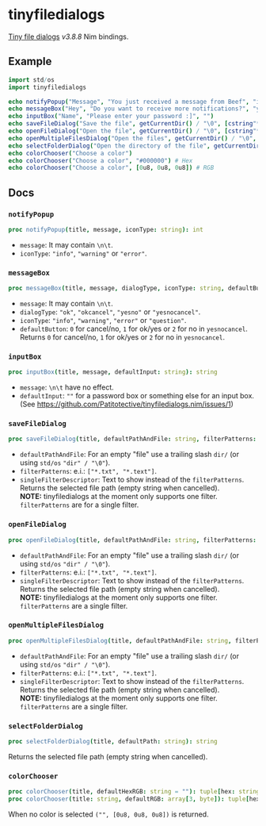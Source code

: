 # tinyfiledialogs
[Tiny file dialogs](https://sourceforge.net/projects/tinyfiledialogs) _v3.8.8_ Nim bindings.

## Example
```nim
import std/os
import tinyfiledialogs

echo notifyPopup("Message", "You just received a message from Beef", "info")
echo messageBox("Hey", "Do you want to receive more notifications?", "yesno", "question", 1)
echo inputBox("Name", "Please enter your password :]", "")
echo saveFileDialog("Save the file", getCurrentDir() / "\0", [cstring"*.txt", cstring"*.text"], "Text file") # "\0" for an emtpy file
echo openFileDialog("Open the file", getCurrentDir() / "\0", [cstring"*.txt", cstring"*.text"], "Text file")
echo openMultipleFilesDialog("Open the files", getCurrentDir() / "\0", [cstring"*.txt", cstring"*.text"], "Text files")
echo selectFolderDialog("Open the directory of the file", getCurrentDir())
echo colorChooser("Choose a color")
echo colorChooser("Choose a color", "#000000") # Hex
echo colorChooser("Choose a color", [0u8, 0u8, 0u8]) # RGB
```

## Docs
### `notifyPopup`
```nim
proc notifyPopup(title, message, iconType: string): int
```
- `message`: It may contain `\n\t`.
- `iconType`: `"info"`, `"warning"` or `"error"`.

### `messageBox`
```nim
proc messageBox(title, message, dialogType, iconType: string, defaultButton: range[0..2]): int 
```
- `message`: It may contain `\n\t`.
- `dialogType`: `"ok"`, `"okcancel"`, `"yesno"` or `"yesnocancel"`.
- `iconType`: `"info"`, `"warning"`, `"error"` or `"question"`.
- `defaultButton`: `0` for cancel/no, `1` for ok/yes or `2` for no in `yesnocancel`.
Returns `0` for cancel/no, `1` for ok/yes or `2` for no in `yesnocancel`.

### `inputBox`
```nim
proc inputBox(title, message, defaultInput: string): string
```
- `message`: `\n\t` have no effect.
- `defaultInput`: `""` for a password box or something else for an input box. (See https://github.com/Patitotective/tinyfiledialogs.nim/issues/1)

### `saveFileDialog`
```nim
proc saveFileDialog(title, defaultPathAndFile: string, filterPatterns: openArray[cstring], singleFilterDescription: string = ""): string
```
- `defaultPathAndFile`: For an empty "file" use a trailing slash `dir/` (or using `std/os` `"dir" / "\0"`).
- `filterPatterns`: e.i.: `["*.txt", "*.text"]`.
- `singleFilterDescriptor`: Text to show instead of the `filterPatterns`.
Returns the selected file path (empty string when cancelled).  
**NOTE:** tinyfiledialogs at the moment only supports one filter. `filterPatterns` are for a single filter.

### `openFileDialog`
```nim
proc openFileDialog(title, defaultPathAndFile: string, filterPatterns: openArray[cstring], singleFilterDescription: string = ""): string
```
- `defaultPathAndFile`: For an empty "file" use a trailing slash `dir/` (or using `std/os` `"dir" / "\0"`).
- `filterPatterns`: e.i.: `["*.txt", "*.text"]`.
- `singleFilterDescriptor`: Text to show instead of the `filterPatterns`.
Returns the selected file path (empty string when cancelled).  
**NOTE:** tinyfiledialogs at the moment only supports one filter. `filterPatterns` are a single filter.

### `openMultipleFilesDialog`
```nim
proc openMultipleFilesDialog(title, defaultPathAndFile: string, filterPatterns: openArray[cstring], singleFilterDescription: string = ""): seq[string]
```
- `defaultPathAndFile`: For an empty "file" use a trailing slash `dir/` (or using `std/os` `"dir" / "\0"`).
- `filterPatterns`: e.i.: `["*.txt", "*.text"]`.
- `singleFilterDescriptor`: Text to show instead of the `filterPatterns`.
Returns the selected file path (empty string when cancelled).  
**NOTE:** tinyfiledialogs at the moment only supports one filter. `filterPatterns` are a single filter.

### `selectFolderDialog`
```nim
proc selectFolderDialog(title, defaultPath: string): string
```
Returns the selected file path (empty string when cancelled).  

### `colorChooser`
```nim
proc colorChooser(title, defaultHexRGB: string = ""): tuple[hex: string, rgb: array[3, byte]]
proc colorChooser(title: string, defaultRGB: array[3, byte]): tuple[hex: string, rgb: array[3, byte]]
```
When no color is selected `("", [0u8, 0u8, 0u8])` is returned.
